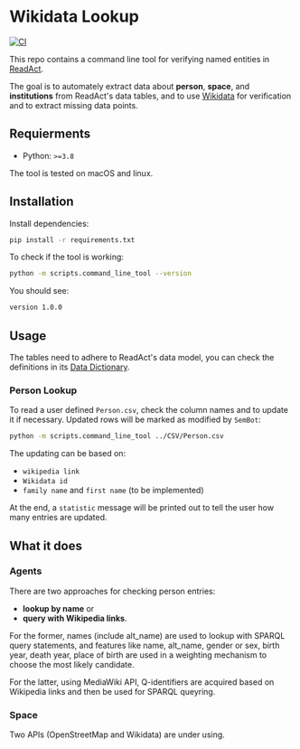 # Wikidata Lookup

[![CI](https://github.com/readchina/WikidataLookup/actions/workflows/ci.yml/badge.svg)](https://github.com/readchina/WikidataLookup/actions/workflows/ci.yml)

This repo contains a command line tool for verifying named entities in [ReadAct](https://github.com/readchina/ReadAct).

The goal is to automately extract data about **person**, **space**, and **institutions** from ReadAct's data tables, and to use [Wikidata](https://www.wikidata.org/wiki/Wikidata:Main_Page) for verification and to extract missing data points.

## Requierments

- Python: `>=3.8`

The tool is tested on macOS and linux.

## Installation

Install dependencies:

```bash
pip install -r requirements.txt
```

To check if the tool is working:

```bash
python -m scripts.command_line_tool --version
```

You should see:

```bash
version 1.0.0
```

<!-- Something about which version of the programm and the first compatible ReadAct version here -->

## Usage

The tables need to adhere to ReadAct's data model, you can check the definitions in its [Data Dictionary](https://github.com/readchina/ReadAct/blob/master/csv/data_dictionary.csv).

### Person Lookup

To read a user defined `Person.csv`, check the column names and to update it if necessary. Updated rows will be marked as modified by `SemBot`:

```bash
python -m scripts.command_line_tool ../CSV/Person.csv
```
  
The updating can be  based on:

- `wikipedia link`
- `Wikidata id`
- `family name` and  `first name` (to be implemented)

At the end, a `statistic` message will be printed out to tell the user how many entries are updated.

## What it does

### Agents

There are two approaches for checking person entries:

- **lookup by name** or
- **query with Wikipedia links**.

For the former, names (include alt_name) are used to lookup with SPARQL query statements, and features like name, alt_name, gender or sex, birth year, death year, place of birth are used in a weighting mechanism to choose the most likely candidate.

For the latter, using MediaWiki API, Q-identifiers are acquired based on Wikipedia links and then be used for SPARQL queyring.

### Space

Two APIs (OpenStreetMap and Wikidata) are under using.
